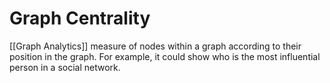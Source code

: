 # Graph Centrality
[[Graph Analytics]] measure of nodes within a graph according to their position in the graph. For example, it could show who is the most influential person in a social network. 